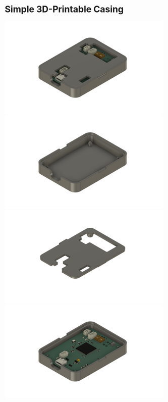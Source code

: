 # Simple 3D-Printable Casing
![Overview](images/module-case.png)
![Body](images/module-case-body.png)
![Top](images/module-case-top.png)
![Body&PCB](images/module-case-body_pcb.png)
